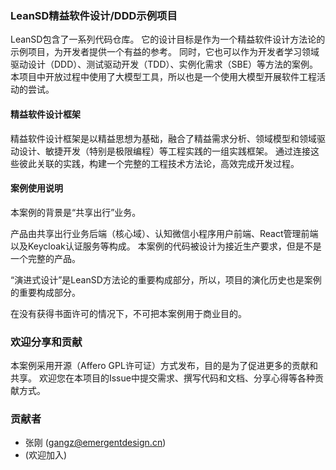 ### LeanSD精益软件设计/DDD示例项目

LeanSD包含了一系列代码仓库。
它的设计目标是作为一个精益软件设计方法论的示例项目，为开发者提供一个有益的参考。
同时，它也可以作为开发者学习领域驱动设计（DDD）、测试驱动开发（TDD）、实例化需求（SBE）等方法的案例。
本项目中开放过程中使用了大模型工具，所以也是一个使用大模型开展软件工程活动的尝试。

#### 精益软件设计框架
精益软件设计框架是以精益思想为基础，融合了精益需求分析、领域模型和领域驱动设计、敏捷开发（特别是极限编程）等工程实践的一组实践框架。
通过连接这些彼此关联的实践，构建一个完整的工程技术方法论，高效完成开发过程。

#### 案例使用说明
本案例的背景是“共享出行”业务。

产品由共享出行业务后端（核心域）、认知微信小程序用户前端、React管理前端以及Keycloak认证服务等构成。
本案例的代码被设计为接近生产要求，但是不是一个完整的产品。

“演进式设计”是LeanSD方法论的重要构成部分，所以，项目的演化历史也是案例的重要构成部分。

在没有获得书面许可的情况下，不可把本案例用于商业目的。

### 欢迎分享和贡献

本案例采用开源（Affero GPL许可证）方式发布，目的是为了促进更多的贡献和共享。
欢迎您在本项目的Issue中提交需求、撰写代码和文档、分享心得等各种贡献方式。


### 贡献者
* 张刚  (gangz@emergentdesign.cn)
* (欢迎加入)

